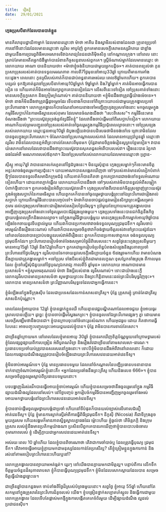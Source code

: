 ```yaml
---
title:  រឿងខ្លី
date:  29/01/2021
---
```


#### ក្មេងប្រុសបីនាក់ដែលបានបាត់ខ្លួន

មានគិលានុបដ្ឋាយិកាម្នាក់ ដែលមានឈ្មោះថា ម៉ាថា អាគីរេ និងស្វាមីរបស់នាងដែលជា គ្រូពេទ្យប្រចាំការនៅទីនោះដែរដែលមានឈ្មោះថា លូវិស អាបូញ៉ែ ពួកគេមានសេចក្តីសោមនស្សរីករាយ ជាខ្លាំងជាមួយនឹងការប្រារព្ធពិធីអបអរសាទរទិវាឯករាជ្យនៃជនជាតិម៉ិចសិកូ នៅកណ្តាលក្រុង។ នៅពេល នោះ ស្រាប់តែមានអតីតអ្នកជំងឺម្នាក់បានរំខានកិច្ចសន្ទនារបស់ពួកគេ។ ស្ត្រីចំណាស់ម្នាក់ដែលមានឈ្មោះ ថា លោកយាយ អាណា បាននិយាយថា៖ «ម៉ាថាខ្ញុំចង់និយាយជាមួយអ្នកបន្តិច»។ គាត់បានពន្យល់ថា កូនប្រសាប្រុសរបស់គាត់បានទទួលមរណភាព កាលពី7ថ្ងៃមុននៅអាយុ33ឆ្នាំ ក្រោយពីមានការគាំង បេះដូង។ ពេលនោះ កូនស្រីរបស់គាត់ក៏បានជាប់ពន្ធនាគារអស់រយៈពេល8ឆ្នាំមកហើយ។ ពួកគេបានបន្សល់ ទុកឱ្យគាត់នូវចៅប្រុសបីនាក់អាយុ10ឆ្នាំម្នាក់ 9ឆ្នាំម្នាក់ និង7ឆ្នាំម្នាក់។ គាត់មិនអាចធ្វើការបានទៀត ទេ ហើយគាត់ក៏មិនអាចថែរក្សាពួកគេបានទៀតដែរ។ លើសពីនេះទៅទៀត ចៅប្រុសគាត់ទាំងនោះមានសេចក្តីទុក្ខសោក និងក្រៀមក្រំណាស់។ គាត់បាននិយាយថា «ខ្ញុំមិនដឹងថាត្រូវធ្វើយ៉ាងម៉េចទេ»។ ម៉ាថា នាងក៏មិនដឹងថាត្រូវធ្វើដូចម្តេចដែរ ទើបនាងក៏បានទៅពិគ្រោះយោបល់ជាមួយគ្រូគង្វាលប្រចាំ ព្រះវិហារនាង។ លោកគ្រូគង្វាលក៏បានណែនាំអោយនាងទៅអញ្ជើញក្មេងប្រុសទាំងនោះ មកចូលរួមក្នុងកម្មវិធីសប្តាហ៍នៃការអធិស្ឋានរបស់កុមារ ដែលមានចំណងជើងថា “សេះពិសេស”។ កម្មវិធីនេះមាន ចំណងជើងថា “ព្រះយេស៊ូវទ្រទ្រង់នូវខ្សែជីវិតខ្ញុំ” ដែលវានឹងចាប់ផ្តើមនៅពីរសប្តាហ៍ទៀត។ លោកយាយ អាណាក៏យល់ព្រមបញ្ជូនចៅប្រុសរបស់គាត់ទៅចូលរូមក្នុងកម្មវិធីប្រជុំពេលល្ងាចនោះ។ ចៅប្រុសច្បង របស់លោកយាយ ឈ្មោះជូនអាយុ10ឆ្នាំ ដំបូងឡើយវាបានបដិសេធថាមិនចង់ទៅទេ ព្រោះវាមិនដែល បានចូលក្នុងព្រះវិហារសោះ។ ចំណែកឯចៅប្រុសកណ្តាលរបស់គាត់ ដែលមានអាយុប្រាំបួនឆ្នាំ ឈ្មោះថា លូវីស វាមិនដែលបានឮអំពីព្រះទាល់តែសោះពីមុនមក ប៉ុន្តែវាមានចិត្តចង់រៀនសូត្របន្ថែមទៀត។ វាបានយំសោកនៅពេលដែលវាបានដឹងថាព្រះយេស៊ូវបានសុគតជួសអំពើបាបរបស់វា។ រឿងនេះបាន រំឭកវាផងដែរអំពី មរណភាពរបស់ឪពុកវា។ រីឯចៅប្រុសពៅរបស់លោកយាយដែលមានឈ្មោះថា ហ្វ្រាន-

ស៊ីស្កូ អាយុ7ឆ្នាំ វាបានដេកលក់រហូតនៅថ្ងៃដំបូងនេះ។ មិនយូរប៉ុន្មាន ក្មេងប្រុសម្នាក់ៗក៏ចេះមានចិត្ត អន្ទះសាចង់ចូលរួមការប្រជុំនេះ។ យាយអាណាបានសង្កេតឃើញថា ចៅៗរបស់គាត់មានសំលៀកបំពាក់ ថ្មីៗដែលបានទទួលពីសមាជិកក្រុមជំនុំ ហើយគាត់ក៏បានគិតថា ពួកគេប្រាកដជាចង់ទៅទទួលអំណោយ ទៀតហើយ។ ដោយភាពភ្ញាក់ផ្អើល លោកយាយក៏បានដឹងថា ចៅៗរបស់គាត់មិនបានខ្វល់អំពីសម្លៀក បំពាក់ថ្មីនោះទេ។ ពួកគេចង់រៀនអំពីព្រះយេស៊ូវទេតើ។ ក្មេងប្រុសទាំងពីរបានដក់ចិត្តស្រឡាញ់ព្រះយេស៊ូវ ក្នុងអំឡុងសប្តាហ៍នៃការអធិស្ឋាន ហើយពួកគេក៏បានទៅចូលរួមថ្វាយបង្គំព្រះនៅឯព្រះវិហារជារៀងរាល់សប្តាហ៍ ក្រោយពីកម្មវិធីនោះបានបញ្ចប់ទៅ។ ម៉ាថាក៏បានចាប់ផ្តល់នូវមេរៀនសិក្សាព្រះគម្ពីរសម្រាប់ កុមារ ដល់ក្មេងប្រុសទាំងនោះជារៀងរាល់រសៀលថ្ងៃបរិសុទ្ធ។ ប្រាំមួយខែក្រោយមកគ្រូគង្វាលបាន អញ្ជើញក្មេងប្រុសទាំងនោះទៅចូលរួមបោះជំរុំផ្សងព្រេងមួយ។ ក្មេងប្រុសទាំងនេះបានជក់ចិត្តនឹងកិច្ចថ្វាយបង្គំពេលព្រឹកនិងពេលល្ងាច។ នៅក្នុងកម្មវិធីថ្វាយបង្គំមួយ មានក្មេងប្រុសពិការម្នាក់អាយុ9ឆ្នាំបាន ឡើងចែកចាយនូវទីបន្ទាល់មួយ ហើយវាក៏បានប្រកាសថាវាចង់ទទួលបុណ្យជ្រមុជទឹក។ លូវីសចាប់ អារម្មណ៍នឹងរឿងនេះណាស់ ហើយវាក៏បានសម្រេចចិត្តថាវាក៏ចង់ថ្វាយចិត្តរបស់វាទៅព្រះយេស៊ូវដែរ។ នៅពេលដែលវាបានប្រាប់បងប្អូនរបស់វាអំពីរឿងនេះ ពួកគេក៏បានប្រកាសថាពួកគេ ចង់ទទួលបុណ្យ ជ្រមុជទឹកដែរ។ ព្រះវិហារបានរៀបចំចាត់ចែងសម្រាប់ថ្ងៃដ៏ពិសេសនេះ។ សព្វថ្ងៃនេះក្មេងប្រុសនីមួយៗ មានអាយុ15ឆ្នាំ 13ឆ្នាំ និង12ឆ្នាំហើយ។ ពួកគេជាអ្នករៀបចំប្រព័ន្ធបំពងសំឡេងនិងរូបភាពប្រចាំ ព្រះវិហារនៅថ្ងៃបរិសុទ្ធ។ លូវីសបានចែកចាយនូវសេចក្ដីអធិប្បាយចំនួន 6ដងរួចមកហើយ វាមានបំណងនឹងក្លាយជាគ្រូគង្វាលម្នាក់។ «ចៅប្រុស ទាំងបីរបស់ខ្ញុំពិតជាមានលក្ខណៈខុសប្លែកទាំងស្រុង ពីកាលមុនដែល ខ្ញុំទៅស្នើសុំជំនួយនៅថ្ងៃបុណ្យឯករាជ្យ កាលពី5 ឆ្នាំមុន» លោកយាយ អាណាបានមានប្រសាសន៍។ «ខ្ញុំសូមអរគុណដល់ ម៉ាថា និងប្តីរបស់នាង លូវីសណាស់។ ទោះជាយ៉ាងនេះក្តី លោកលូវីសបានមានប្រសាសន៍ថា សូមថ្វាយព្រះពរ និងព្រះកិត្តិនាមនេះដល់ព្រះដ៏បរិសុទ្ធវិញចុះ»។ លោកបាន មានប្រសាសន៍ថា ព្រះវិញ្ញាណបរិសុទ្ធទេដែលជាអ្នកធ្វើការនេះ។

ខ្ញុំធំឡើងនៅក្នុងទីក្រុងស៊ីប ដែលជាប្រទេសដែលកាន់សាសនាគ្រីស្ទ។ ប៉ុន្តែ គ្រួសារខ្ញុំ គ្រាន់តែជាគ្រីស្ទសាសនិកប៉ុណ្ណោះ។

ពេលដែលខ្ញុំអាយុបាន 12ឆ្នាំ ខ្ញុំបានធ្លាក់ខ្លួនឈឺ ហើយគ្មានវេជ្ជបណ្ឌិតណាដែលអាចជួយ ខ្ញុំអោយធូរស្រាលបានឡើយ។ ដូច្នេះ ខ្ញុំបានចាប់ផ្តើមស្វែងរកព្រះ។ ខ្ញុំបានចូលទៅឯព្រះវិហារផ្សេងៗ គ្នា ដោយមានសេចក្តីសង្ឃឹមថានឹងបានជា។ ខ្ញុំបានក្រាបចុះនៅចំពោះរូបសំណាក ហើយអុជធូប ដោយ គិតថាការធ្វើបែបនេះ អាចបញ្ចុះបញ្ចូលព្រះអោយជួយដល់ខ្ញុំបាន។ ប៉ុន្តែ វាមិនបានការទាល់តែសោះ។

ជាច្រើនឆ្នាំក្រោយមក នៅពេលដែលខ្ញុំមានអាយុ 30ឆ្នាំ ខ្ញុំបានរកឃើញខិត្តប័ណ្ណមួយនៅក្រោមទ្វាររបស់ខ្ញុំដែលផ្សព្វផ្សាយពីការបង្រៀន អំពីបូរាណវិទ្យា និងរឿងរ៉ាវជាច្រើននៅតាមសាលសា-ធារណៈ។ ប្រធានបទប្រចាំយប់ត្រូវបានសរសេរនៅក្នុងនោះ។ ទោះបីខ្ញុំមិនបានដឹងអំពីវានៅពេលនោះ ក៏ដោយ ដែលការផ្សាយដំណឹងល្អត្រូវបានរៀបចំឡើងដោយព្រះវិហារសេវេនដេយអាត់វេនទីស្ទ។

ខ្ញុំមិនចាប់អារម្មណ៍ទេ។ ប៉ុន្តែ មានប្រធានបទមួយ ដែលនៅចំកណ្តាលនៃបញ្ជីប្រធានបទនានាបានទាក់ទាញចំណាប់អារម្មណ៍ខ្ញុំនោះគឺ៖ «អ្នកដែលប្រឆាំងនឹងព្រះគ្រីស្ទ ហើយនិងលេខ 666»។ ខ្ញុំបាន សម្រេចចិត្តចូលរួមស្តាប់ពីប្រធានបទមួយនោះ។

បទបង្ហាញដ៏រស់រវើកបានធ្វើអោយខ្ញុំចាប់អារម្មណ៍ ហើយខ្ញុំបានសម្រេចថានឹងចូលរួមនៅក្នុង កម្មវិធីផ្សាយដំណឹងល្អដែលនៅសល់។ នៅថ្ងៃបញ្ចប់ អ្នករៀបចំកម្មវិធីបានអញ្ជើញអ្នកចូលរួមទាំងអស់ អោយមកថ្វាយបង្គំនៅឯព្រះវិហារសេវេនដេយអាត់វេនទីស្ទ។

ខ្ញុំបានចាប់ផ្តើមចូលរួមថ្វាយបង្គំជាប្រចាំ ហើយនៅទីបំផុតក៏បានយល់ច្បាស់លើគោលជំនឿ អាត់វេនទីស្ទ។ ប៉ុន្តែ ខ្ញុំមានការស្ទាក់ស្ទើរអំពីការធ្វើពិធីជ្រមុជទឹក។ នីកូស៊ី (Nicosia) គឺជាទីក្រុងតូច មួយគួរសម ហើយសង្គមក៏មានភាពស្និទ្ធស្នាលគ្នាផងដែរ ម្ល៉ោះហើយ ខ្ញុំឆ្ងល់ថា តើមិត្តភក្តិ និងក្រុមគ្រួសារ របស់ខ្ញុំនឹងមានប្រតិកម្មយ៉ាងណា ប្រសិនបើពួកគេបានរកឃើញថាខ្ញុំបានបោះបង់ចោលកុមារភាពរបស់ ខ្ញុំ ដើម្បីក្លាយជាអ្នកសេវេនដេយអាត់វេនទីស្ទ។

អស់រយៈពេល 10 ឆ្នាំហើយ ដែលខ្ញុំបានពិចារណាថា តើវាជាការចាំបាច់ឬ ដែលត្រូវធ្វើបុណ្យ ជ្រមុជទឹក។ តើវាអាចធ្វើអោយខ្ញុំក្លាយមកជាមនុស្សដែលកាន់តែប្រសើរឬ? តើខ្ញុំត្រៀមខ្លួនក្នុងការកាន់ និងរស់នៅតាមរបៀបព្រះវិហារនេះហើយឬនៅ?

លោកគ្រូគង្វាលបានព្យាយាមអត់ធ្មត់។ យូរៗ ទៅយើងបានក្លាយមកជាមិត្តល្អ។ បន្ទាប់ពីការ លើកទឹកចិត្តមួយចំនួនដ៏សុភាពរាបសា ខ្ញុំក៏បានធ្វើបុណ្យជ្រមុជទឹក។ ខ្ញុំមិនដែលសោកស្តាយដែលបាន សម្រេចចិត្តធ្វើយ៉ាងដូច្នោះទេ។

ជាច្រើនឆ្នាំបានកន្លងមក ចាប់តាំងពីថ្ងៃដ៏ស្រស់បំព្រងមួយនោះ។ សព្វថ្ងៃ ខ្ញុំអាយុ 55ឆ្នាំ ហើយនៅតែសកម្មនៅក្នុងគ្រួសារនៃព្រះវិហារដ៏តូចរបស់ យើង។ ខ្ញុំបង្រៀនថ្នាក់សប្បាតហ៍ស្គូល និងធ្វើការជាមួយលោកគ្រូគង្វាល ដែលទើបតែផ្លាស់មកថ្មីក្នុងការបង្កើតគេហទំព័រមួយ ដើម្បីផ្សាយដំណឹង ល្អដល់ប្រជាជនស៊ីប។